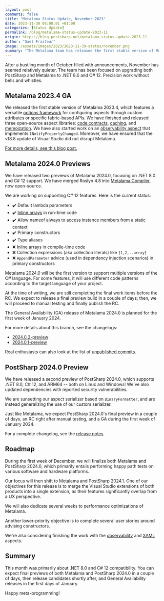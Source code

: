```yaml
---
layout: post
comments: false
title: "Metalama Status Update, November 2023"
date: 2023-11-30 08:00:01 +01:00
categories: [Status Update]
permalink: /blog/metalama-status-update-2023-11
origin: https://blog.postsharp.net/metalama-status-update-2023-11
author: "Gael Fraiteur"
image: /assets/images/2023/2023-11-30-status/november.png
summary: "The Metalama team has released the first stable version of Metalama 2023.4, and two previews of Metalama 2024.0, focusing on .NET 8.0 and C# 12 support. The General Availability (GA) release of Metalama 2024.0 is planned for the first week of January 2024."
---
```


After a bustling month of October filled with announcements, November has seemed relatively quieter. The team has been focused on upgrading both PostSharp and Metalama to .NET 8.0 and C# 12. Precision work without bells and whistles.

## Metalama 2023.4 GA

We released the first stable version of Metalama 2023.4, which features a versatile [options framework](https://doc.metalama.net/conceptual/aspects/configuration) for configuring aspects through custom attributes or specific fabric-based APIs. We have finished and released three open-source aspect libraries: [code contracts](https://doc.metalama.net/patterns/contracts), [caching](https://doc.metalama.net/patterns/caching), and [memoization](https://doc.metalama.net/patterns/memoization). We have also started work on an [observability aspect](https://doc.metalama.net/api/metalama_patterns_observability_observableattribute) that implements `INotifyPropertyChanged`. Moreover, we have ensured that the v18.8 update of Visual Studio did not disrupt Metalama.

[For more details, see this blog post.](https://metalama.net/blog/metalama-2023-4-ga)

## Metalama 2024.0 Previews

We have released two previews of Metalama 2024.0, focusing on .NET 8.0 and C# 12 support. We have merged Roslyn 4.8 into [Metalama.Compiler](https://github.com/metalama/Metalama.Compiler), now open-source.

We are working on supporting C# 12 features. Here is the current status:

-  ✔️  Default lambda parameters
-  ✔️ [Inline arrays](https://learn.microsoft.com/en-us/dotnet/csharp/whats-new/csharp-12#inline-arrays)  in run-time code
-  ✔️ Allow nameof always to access instance members from a static context
-  ✔️ Primary constructors
-  ✔️ Type aliases
-  ❌  [Inline arrays](https://learn.microsoft.com/en-us/dotnet/csharp/whats-new/csharp-12#inline-arrays) in compile-time code
-  ❌ Collection expressions (aka collection literals) like `[1,2,..array]`
-  ❌  `AppendParameter` advice (used in dependency injection scenarios) in primary constructors

Metalama 2024.0 will be the first version to support multiple versions of the C# language. For some features, it will use different code patterns according to the target language of your project.

At the time of writing, we are still completing the final work items before the RC. We expect to release a final preview build in a couple of days; then, we will proceed to manual testing and finally publish the RC.

The General Availability (GA) release of Metalama 2024.0 is planned for the first week of January 2024.

For more details about this branch, see the changelogs:

- [2024.0.2-preview](https://github.com/orgs/metalama/discussions/241)
- [2024.0.1-preview](https://github.com/orgs/metalama/discussions/238)

Real enthusiasts can also look at the list of [unpublished commits](https://github.com/metalama/Metalama.Framework/compare/release/2024.0...develop/2024.0).

## PostSharp 2024.0 Preview

We have released a second preview of PostSharp 2024.0, which supports .NET 8.0, C# 12, and ARM64 -- both on Linux and Windows! We've also updated dependencies with reported security vulnerabilities.

We are sunsetting our aspect serializer based on `BinaryFormatter`, and are instead generalizing the use of our custom serializer.

Just like Metalama, we expect PostSharp 2024.0's final preview in a couple of days, an RC right after manual testing, and a GA during the first week of January 2024.

For a complete changelog, see the [release notes](https://www.postsharp.net/downloads/postsharp-2024.0/v2024.0.2/PostSharp-ReleaseNotes-2024.0.2-preview).

## Roadmap

During the first week of December, we will finalize both Metalama and PostSharp 2024.0, which primarily entails performing happy path tests on various software and hardware platforms.

Our focus will then shift to Metalama and PostSharp 2024.1. One of our objectives for this release is to merge the Visual Studio extensions of both products into a single extension, as their features significantly overlap from a UX perspective.

We will also dedicate several weeks to performance optimizations of Metalama.

Another lower-priority objective is to complete several user stories around advising constructors.

We're also considering finishing the work with the [observability](https://github.com/metalama/Metalama.Patterns/tree/release/2024.0/src/Metalama.Patterns.Observability) and [XAML](https://github.com/metalama/Metalama.Patterns/tree/release/2024.0/src/Metalama.Patterns.Xaml) aspects.

## Summary

This month was primarily about .NET 8.0 and C# 12 compatibility. You can expect final previews of both Metalama and PostSharp 2024.0 in a couple of days, then release candidates shortly after, and General Availability releases in the first days of January.

Happy meta-programming!

  

